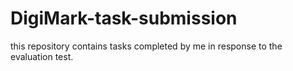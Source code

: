 # DigiMark-task-submission
this repository contains tasks completed by me in response to the evaluation test.
